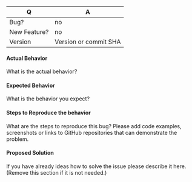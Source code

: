 | Q            | A
| ------------ | ---
| Bug?         | no|yes
| New Feature? | no|yes
| Version      | Version or commit SHA


#### Actual Behavior

What is the actual behavior?


#### Expected Behavior

What is the behavior you expect?


#### Steps to Reproduce the behavior

What are the steps to reproduce this bug? Please add code examples,
screenshots or links to GitHub repositories that can demonstrate the problem.


#### Proposed Solution

If you have already ideas how to solve the issue please describe it here.
(Remove this section if it is not needed.)
